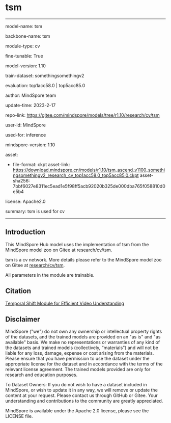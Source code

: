 # tsm

---

model-name: tsm

backbone-name: tsm

module-type: cv

fine-tunable: True

model-version: 1.10

train-dataset: somethingsomethingv2

evaluation: top1acc58.0 | top5acc85.0

author: MindSpore team

update-time: 2023-2-17

repo-link: <https://gitee.com/mindspore/models/tree/r1.10/research/cv/tsm>

user-id: MindSpore

used-for: inference

mindspore-version: 1.10

asset:

-
    file-format: ckpt
    asset-link: <https://download.mindspore.cn/models/r1.10/tsm_ascend_v1100_somethingsomethingv2_research_cv_top1acc58.0_top5acc85.0.ckpt>
    asset-sha256: 7bbf6027e8311ec5ead1e5f98ff5acb92020b325de000dba765f058810d0e5b4

license: Apache2.0

summary: tsm is used for cv

---

## Introduction

This MindSpore Hub model uses the implementation of tsm from the MindSpore model zoo on Gitee at research/cv/tsm.

tsm is a cv network. More details please refer to the MindSpore model zoo on Gitee at [research/cv/tsm](https://gitee.com/mindspore/models/blob/r1.10/research/cv/tsm/README_CN.md).

All parameters in the module are trainable.

## Citation

[Temporal Shift Module for Efficient Video Understanding](https://arxiv.org/pdf/1811.08383v1.pdf)

## Disclaimer

MindSpore ("we") do not own any ownership or intellectual property rights of the datasets, and the trained models are provided on an "as is" and "as available" basis. We make no representations or warranties of any kind of the datasets and trained models (collectively, “materials”) and will not be liable for any loss, damage, expense or cost arising from the materials. Please ensure that you have permission to use the dataset under the appropriate license for the dataset and in accordance with the terms of the relevant license agreement. The trained models provided are only for research and education purposes.

To Dataset Owners: If you do not wish to have a dataset included in MindSpore, or wish to update it in any way, we will remove or update the content at your request. Please contact us through GitHub or Gitee. Your understanding and contributions to the community are greatly appreciated.

MindSpore is available under the Apache 2.0 license, please see the LICENSE file.
